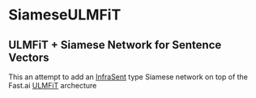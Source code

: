 # SiameseULMFiT
## ULMFiT + Siamese Network for Sentence Vectors

This an attempt to add an [InfraSent](https://arxiv.org/pdf/1705.02364.pdf) type Siamese network on top of the Fast.ai [ULMFiT](http://nlp.fast.ai/classification/2018/05/15/introducting-ulmfit.html) archecture

